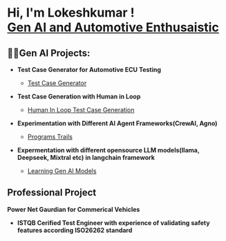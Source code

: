 <h1>Hi, I'm Lokeshkumar ! <br/><a href="">Gen AI and Automotive Enthusaistic</a></h1>

<h2>👨‍💻Gen AI Projects:</h2>

- <b>Test Case Generator for Automotive ECU Testing</b>
  - [Test Case Generator]()
    
- <b>Test Case Generation with Human in Loop</b>
  - [Human In Loop Test Case Generation]()
  
- <b>Experimentation with Different AI Agent Frameworks(CrewAI, Agno)</b>
  - [Programs Trails]()

- <b>Expermentation with different opensource LLM models(llama, Deepseek, Mixtral etc) in langchain framework</b>
  - [Learning Gen AI Models]()

<h2>Professional Project</h2>

<b>Power Net Gaurdian for Commerical Vehicles</b>
  - <b>ISTQB Cerified Test Engineer with experience of validating safety features according ISO26262 standard</b>
